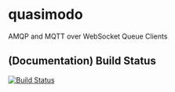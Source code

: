 # quasimodo

AMQP and MQTT over WebSocket Queue Clients

## (Documentation) Build Status

[![Build Status](https://api.travis-ci.com/doubleO8/quasimodo.svg?branch=master)](https://api.travis-ci.com/doubleO8/quasimodo)
